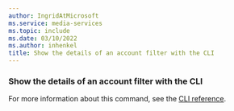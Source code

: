 ```yaml
---
author: IngridAtMicrosoft
ms.service: media-services
ms.topic: include
ms.date: 03/10/2022
ms.author: inhenkel
title: Show the details of an account filter with the CLI
---
```


### Show the details of an account filter with the CLI

For more information about this command, see the [CLI reference](/cli/azure/ams/account-filter?view=azure-cli-latest&preserve-view=true#az-ams-account-filter-show).
